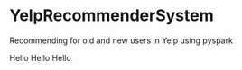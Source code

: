 # YelpRecommenderSystem
Recommending for old and new users in Yelp using pyspark

Hello Hello Hello
